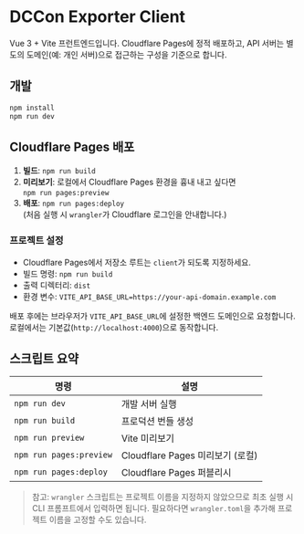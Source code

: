 # DCCon Exporter Client

Vue 3 + Vite 프런트엔드입니다. Cloudflare Pages에 정적 배포하고, API 서버는 별도의 도메인(예: 개인 서버)으로 접근하는 구성을 기준으로 합니다.

## 개발

```bash
npm install
npm run dev
```

## Cloudflare Pages 배포

1. **빌드**: `npm run build`
2. **미리보기**: 로컬에서 Cloudflare Pages 환경을 흉내 내고 싶다면  
   `npm run pages:preview`
3. **배포**: `npm run pages:deploy`  
   (처음 실행 시 `wrangler`가 Cloudflare 로그인을 안내합니다.)

### 프로젝트 설정

- Cloudflare Pages에서 저장소 루트는 `client`가 되도록 지정하세요.
- 빌드 명령: `npm run build`
- 출력 디렉터리: `dist`
- 환경 변수: `VITE_API_BASE_URL=https://your-api-domain.example.com`

배포 후에는 브라우저가 `VITE_API_BASE_URL`에 설정한 백엔드 도메인으로 요청합니다. 로컬에서는 기본값(`http://localhost:4000`)으로 동작합니다.

## 스크립트 요약

| 명령                 | 설명                                       |
| -------------------- | ------------------------------------------ |
| `npm run dev`        | 개발 서버 실행                             |
| `npm run build`      | 프로덕션 번들 생성                         |
| `npm run preview`    | Vite 미리보기                              |
| `npm run pages:preview` | Cloudflare Pages 미리보기 (로컬)         |
| `npm run pages:deploy`  | Cloudflare Pages 퍼블리시                |

> 참고: `wrangler` 스크립트는 프로젝트 이름을 지정하지 않았으므로 최초 실행 시 CLI 프롬프트에서 입력하면 됩니다. 필요하다면 `wrangler.toml`을 추가해 프로젝트 이름을 고정할 수도 있습니다.
